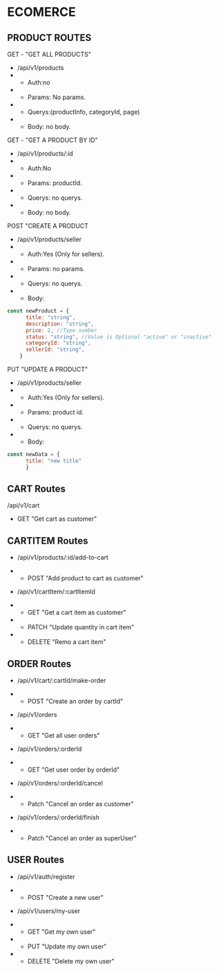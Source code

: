 # ECOMERCE

## PRODUCT ROUTES

GET - "GET ALL PRODUCTS"
- /api/v1/products
- - Auth:no 
- - Params: No params.
- - Querys:(productInfo, categoryId, page) 
- - Body: no body. 

GET - "GET A PRODUCT BY ID"
- /api/v1/products/:id
- - Auth:No
- - Params: productId.
- - Querys: no querys.
- - Body: no body.

POST "CREATE A PRODUCT
- /api/v1/products/seller
- - Auth:Yes (Only for sellers).
- - Params: no params.
- - Querys: no querys.
- - Body:
```javascript
const newProduct = {
      title: "string",
      description: "string",
      price: 2, //Type number
      status: "string", //Value is Optional "active" or "inactive"
      categoryId: "string",
      sellerId: "string",
    }
```
PUT "UPDATE A PRODUCT"
- /api/v1/products/seller
- - Auth:Yes (Only for sellers).
- - Params: product id.
- - Querys: no querys.
- - Body:
```javascript
const newData = {
      title: "new title"
      }
```
## CART Routes

/api/v1/cart
- GET "Get cart as customer"

## CARTITEM Routes

- /api/v1/products/:id/add-to-cart
- - POST "Add product to cart as customer"

- /api/v1/cartItem/:cartItemId
- - GET "Get a cart item as customer"
- - PATCH "Update quantity in cart item"
- - DELETE "Remo a cart item"

## ORDER Routes

- /api/v1/cart/:cartId/make-order
- - POST "Create an order by cartId"

- /api/v1/orders
- - GET "Get all user orders"

- /api/v1/orders/:orderId
- - GET "Get user order by orderId"

- /api/v1/orders/:orderId/cancel
- - Patch "Cancel an order as customer"

- /api/v1/orders/:orderId/finish
- - Patch "Cancel an order as superUser"

## USER Routes

- /api/v1/auth/register
- - POST "Create a new user"

- /api/v1/users/my-user
- - GET "Get my own user"
- - PUT "Update my own user"
- - DELETE "Delete my own user"



